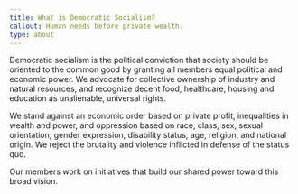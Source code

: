 ```yaml
---
title: What is Democratic Socialism?
callout: Human needs before private wealth.
type: about
---
```

Democratic socialism is the political conviction that society should be oriented to the common good by granting all members equal political and economic power. We advocate for collective ownership of industry and natural resources, and recognize decent food, healthcare, housing and education as unalienable, universal rights. 

We stand against an economic order based on private profit, inequalities in wealth and power, and oppression based on race, class, sex, sexual orientation, gender expression, disability status, age, religion, and national origin. We reject the brutality and violence inflicted in defense of the status quo.

Our members work on initiatives that build our shared power toward this broad vision.
